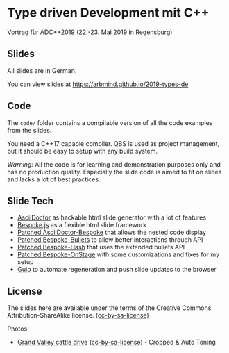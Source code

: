 # Type driven Development mit C++
Vortrag für [ADC++2019](http://www.adcpp.de/2019/) (22.-23. Mai 2019 in Regensburg)

## Slides

All slides are in German.

You can view slides at https://arbmind.github.io/2019-types-de

## Code

The `code/` folder contains a compilable version of all the code examples from the slides.

You need a C++17 capable compiler. QBS is used as project management, but it should be easy to setup with any build system.

*Warning:* All the code is for learning and demonstration purposes only and has no production quality.
Especially the slide code is aimed to fit on slides and lacks a lot of best practices.

## Slide Tech

* [AsciiDoctor](https://github.com/asciidoctor/asciidoctor) as hackable html slide generator with a lot of features
* [Bespoke.js](https://github.com/bespokejs/bespoke) as a flexible html slide framework
* [Patched AsciiDoctor-Bespoke](https://github.com/arBmind/asciidoctor-bespoke/tree/patch-1) that allows the nested code display
* [Patched Bespoke-Bullets](https://github.com/arBmind/bespoke-bullets) to allow better interactions through API
* [Patched Bespoke-Hash](https://github.com/arBmind/bespoke-hash) that uses the extended bullets API
* [Patched Bespoke-OnStage](https://github.com/arBmind/bespoke-onstage) with some customizations and fixes for my setup
* [Gulp](https://github.com/gulpjs/gulp) to automate regeneration and push slide updates to the browser

## License

The slides here are available under the terms of the Creative Commons Attribution-ShareAlike license.
[(cc-by-sa-license)](https://creativecommons.org/licenses/by-sa/2.0/)

Photos

* [Grand Valley cattle drive](https://www.flickr.com/photos/stormfarm/14704893215) [(cc-by-sa-license)](https://creativecommons.org/licenses/by-sa/2.0/) - Cropped & Auto Toning
